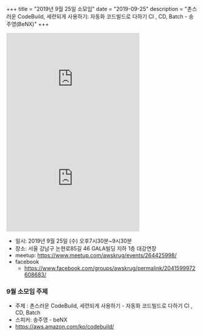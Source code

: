 +++
title = "2019년 9월 25일 소모임"
date = "2019-09-25"
description = "촌스러운 CodeBuild, 세련되게 사용하기: 자동화 코드빌드로 다하기 CI , CD, Batch - 송주영(BeNX)"
+++

<iframe src="https://www.facebook.com/plugins/post.php?href=https%3A%2F%2Fwww.facebook.com%2Fphoto.php%3Ffbid%3D2603358676557998%26set%3Dpcb.2041599972608683%26type%3D3%26theater%26ifg%3D1&width=350&show_text=true&appId=267443750824008&height=262" width="350" height="262" style="border:none;overflow:hidden" scrolling="no" frameborder="0" allowTransparency="true" allow="encrypted-media"></iframe>
<br>
<iframe src="https://www.facebook.com/plugins/post.php?href=https%3A%2F%2Fwww.facebook.com%2Fphoto.php%3Ffbid%3D2603358673224665%26set%3Dpcb.2041599972608683%26type%3D3%26theater%26ifg%3D1&width=350&show_text=true&appId=267443750824008&height=262" width="350" height="262" style="border:none;overflow:hidden" scrolling="no" frameborder="0" allowTransparency="true" allow="encrypted-media"></iframe>
<br>

- 일시: 2019년 9월 25일 (수) 오후7시30분~9시30분
- 장소: 서울 강남구 논현로85길 46 GALA빌딩 지하 1층 대강연장
- meetup: https://www.meetup.com/awskrug/events/264425998/
- facebook
    - https://www.facebook.com/groups/awskrug/permalink/2041599972608683/

### 9월 소모임 주제
- 주제 : 촌스러운 CodeBuild, 세련되게 사용하기 - 자동화 코드빌드로 다하기 CI , CD, Batch
- 스피커: 송주영 - beNX
- https://aws.amazon.com/ko/codebuild/


